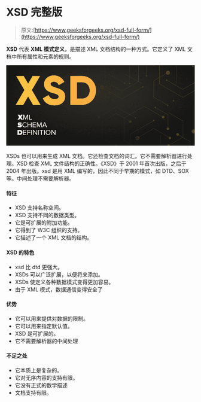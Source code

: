 # XSD 完整版

> 原文:[https://www.geeksforgeeks.org/xsd-full-form/](https://www.geeksforgeeks.org/xsd-full-form/)

**XSD** 代表 **XML 模式定义**，是描述 XML 文档结构的一种方式。它定义了 XML 文档中所有属性和元素的规则。

![XSD-Full-Form](img/b433a5a17edfd4ef1718ad9c4bb39c17.png)

XSDs 也可以用来生成 XML 文档。它还检查文档的词汇。它不需要解析器进行处理。XSD 检查 XML 文件结构的正确性。《XSD》于 2001 年首次出版，之后于 2004 年出版。xsd 是用 XML 编写的，因此不同于早期的模式，如 DTD、SOX 等。中间处理不需要解析器。

#### 特征

*   XSD 支持名称空间。
*   XSD 支持不同的数据类型。
*   它是可扩展的附加功能。
*   它得到了 W3C 组织的支持。
*   它描述了一个 XML 文档的结构。

#### XSD 的特色

*   xsd 比 dtd 更强大。
*   XSDs 可以广泛扩展，以便将来添加。
*   XSDs 使定义各种数据模式变得更加容易。
*   由于 XML 模式，数据通信变得安全了

#### 优势

*   它可以用来提供对数据的限制。
*   它可以用来指定默认值。
*   XSD 是可扩展的。
*   它不需要解析器的中间处理

#### 不足之处

*   它本质上是复杂的。
*   它对无序内容的支持有限。
*   它没有正式的数学描述
*   文档支持有限。
